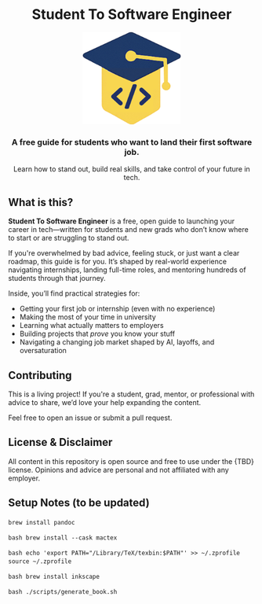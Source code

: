 <h1 align="center">Student To Software Engineer</h1>

<div align="center">
  <img src="static/img/logo.png" alt="Student To Software Engineer" width="200" />
  <br />
  <h3>
    A free guide for students who want to land their first software job.
  </h3>
  <p>
    Learn how to stand out, build real skills, and take control of your future in tech.
  </p>
  <!-- <p>
    Follow along on <a href="https://discord.gg/yourserver" target="_blank">Discord</a> | <a href="https://twitter.com/yourhandle" target="_blank">𝕏 (Twitter)</a> | <a href="https://t.me/yourchannel" target="_blank">Telegram</a>
  </p> -->
</div>

## What is this?

**Student To Software Engineer** is a free, open guide to launching your career in tech—written for students and new grads who don’t know where to start or are struggling to stand out.

If you're overwhelmed by bad advice, feeling stuck, or just want a clear roadmap, this guide is for you. It’s shaped by real-world experience navigating internships, landing full-time roles, and mentoring hundreds of students through that journey.

Inside, you’ll find practical strategies for:

- Getting your first job or internship (even with no experience)
- Making the most of your time in university
- Learning what actually matters to employers
- Building projects that *prove* you know your stuff
- Navigating a changing job market shaped by AI, layoffs, and oversaturation


## Contributing

This is a living project! If you're a student, grad, mentor, or professional with advice to share, we’d love your help expanding the content.  

Feel free to open an issue or submit a pull request.

## License & Disclaimer

All content in this repository is open source and free to use under the {TBD} license. Opinions and advice are personal and not affiliated with any employer.

## Setup Notes (to be updated)
`
brew install pandoc
`

`bash
brew install --cask mactex
`

`bash
echo 'export PATH="/Library/TeX/texbin:$PATH"' >> ~/.zprofile
source ~/.zprofile
`

`bash
brew install inkscape
`

`bash
./scripts/generate_book.sh
`